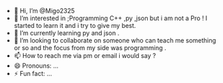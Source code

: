 - 👋 Hi, I’m @Migo2325
- 👀 I’m interested in ;Programming C++ ,py ,json but i am not a Pro ! I started to learn it and i try to give my best.
- 🌱 I’m currently learning py and json .
- 💞️ I’m looking to collaborate on someone who can teach me something or so and the focus from my side was programming .
- 📫 How to reach me via pm or email i would say ?
- 😄 Pronouns: ...
- ⚡ Fun fact: ...

<!---
Migo2325/Migo2325 is a ✨ special ✨ repository because its `README.md` (this file) appears on your GitHub profile.
You can click the Preview link to take a look at your changes.
--->
